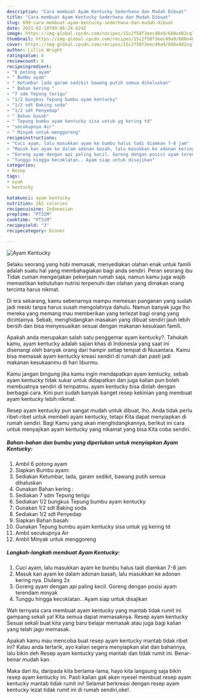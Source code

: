 ```yaml
---
description: "Cara membuat Ayam Kentucky Sederhana dan Mudah Dibuat"
title: "Cara membuat Ayam Kentucky Sederhana dan Mudah Dibuat"
slug: 699-cara-membuat-ayam-kentucky-sederhana-dan-mudah-dibuat
date: 2021-02-18T09:06:24.624Z
image: https://img-global.cpcdn.com/recipes/15c2f58f3eec49a9/680x482cq70/ayam-kentucky-foto-resep-utama.jpg
thumbnail: https://img-global.cpcdn.com/recipes/15c2f58f3eec49a9/680x482cq70/ayam-kentucky-foto-resep-utama.jpg
cover: https://img-global.cpcdn.com/recipes/15c2f58f3eec49a9/680x482cq70/ayam-kentucky-foto-resep-utama.jpg
author: Lillie Wright
ratingvalue: 4
reviewcount: 6
recipeingredient:
- "6 potong ayam"
- " Bumbu ayam"
- " Ketumbar lada garam sedikit bawang putih semua dihaluskan"
- " Bahan kering "
- "7 sdm Tepung terigu"
- "1/2 bungkus Tepung bumbu ayam kentucky"
- "1/2 sdt Baking soda"
- "1/2 sdt Penyedap"
- " Bahan basah"
- " Tepung bumbu ayam kentucky sisa untuk yg kering td"
- "secukupnya Air"
- " Minyak untuk menggoreng"
recipeinstructions:
- "Cuci ayam, lalu masukkan ayam ke bumbu halus tadi diamkan 7-8 jam"
- "Masuk kan ayam ke dalam adonan basah, lalu masukkan ke adonan kering nya. Diulang 2x"
- "Goreng ayam dengan api paling kecil. Goreng dengan posisi ayam terendam minyak"
- "Tunggu hingga kecoklatan.. Ayam siap untuk disajikan"
categories:
- Resep
tags:
- ayam
- kentucky

katakunci: ayam kentucky 
nutrition: 262 calories
recipecuisine: Indonesian
preptime: "PT32M"
cooktime: "PT31M"
recipeyield: "3"
recipecategory: Dinner

---
```



![Ayam Kentucky](https://img-global.cpcdn.com/recipes/15c2f58f3eec49a9/680x482cq70/ayam-kentucky-foto-resep-utama.jpg)

Selaku seorang yang hobi memasak, menyediakan olahan enak untuk famili adalah suatu hal yang membahagiakan bagi anda sendiri. Peran seorang ibu Tidak cuman mengerjakan pekerjaan rumah saja, namun kamu juga wajib memastikan kebutuhan nutrisi terpenuhi dan olahan yang dimakan orang tercinta harus nikmat.

Di era  sekarang, kamu sebenarnya mampu memesan panganan yang sudah jadi meski tanpa harus susah mengolahnya dahulu. Namun banyak juga lho mereka yang memang mau memberikan yang terlezat bagi orang yang dicintainya. Sebab, menghidangkan masakan yang dibuat sendiri jauh lebih bersih dan bisa menyesuaikan sesuai dengan makanan kesukaan famili. 



Apakah anda merupakan salah satu penggemar ayam kentucky?. Tahukah kamu, ayam kentucky adalah sajian khas di Indonesia yang saat ini disenangi oleh banyak orang dari hampir setiap tempat di Nusantara. Kamu bisa memasak ayam kentucky kreasi sendiri di rumah dan pasti jadi makanan kesukaanmu di hari liburmu.

Kamu jangan bingung jika kamu ingin mendapatkan ayam kentucky, sebab ayam kentucky tidak sukar untuk didapatkan dan juga kalian pun boleh membuatnya sendiri di tempatmu. ayam kentucky bisa diolah dengan berbagai cara. Kini pun sudah banyak banget resep kekinian yang membuat ayam kentucky lebih nikmat.

Resep ayam kentucky pun sangat mudah untuk dibuat, lho. Anda tidak perlu ribet-ribet untuk membeli ayam kentucky, tetapi Kita dapat menyiapkan di rumah sendiri. Bagi Kamu yang akan menghidangkannya, berikut ini cara untuk menyajikan ayam kentucky yang nikamat yang bisa Kita coba sendiri.

<!--inarticleads1-->

##### Bahan-bahan dan bumbu yang diperlukan untuk menyiapkan Ayam Kentucky:

1. Ambil 6 potong ayam
1. Siapkan  Bumbu ayam:
1. Sediakan  Ketumbar, lada, garam sedikit, bawang putih semua dihaluskan
1. Gunakan  Bahan kering :
1. Sediakan 7 sdm Tepung terigu
1. Sediakan 1/2 bungkus Tepung bumbu ayam kentucky
1. Gunakan 1/2 sdt Baking soda
1. Sediakan 1/2 sdt Penyedap
1. Siapkan  Bahan basah:
1. Gunakan  Tepung bumbu ayam kentucky sisa untuk yg kering td
1. Ambil secukupnya Air
1. Ambil  Minyak untuk menggoreng




<!--inarticleads2-->

##### Langkah-langkah membuat Ayam Kentucky:

1. Cuci ayam, lalu masukkan ayam ke bumbu halus tadi diamkan 7-8 jam
1. Masuk kan ayam ke dalam adonan basah, lalu masukkan ke adonan kering nya. Diulang 2x
1. Goreng ayam dengan api paling kecil. Goreng dengan posisi ayam terendam minyak
1. Tunggu hingga kecoklatan.. Ayam siap untuk disajikan




Wah ternyata cara membuat ayam kentucky yang mantab tidak rumit ini gampang sekali ya! Kita semua dapat memasaknya. Resep ayam kentucky Sesuai sekali buat kita yang baru belajar memasak atau juga bagi kalian yang telah jago memasak.

Apakah kamu mau mencoba buat resep ayam kentucky mantab tidak ribet ini? Kalau anda tertarik, ayo kalian segera menyiapkan alat dan bahannya, lalu bikin deh Resep ayam kentucky yang mantab dan tidak rumit ini. Benar-benar mudah kan. 

Maka dari itu, daripada kita berlama-lama, hayo kita langsung saja bikin resep ayam kentucky ini. Pasti kalian gak akan nyesel membuat resep ayam kentucky mantab tidak rumit ini! Selamat berkreasi dengan resep ayam kentucky lezat tidak rumit ini di rumah sendiri,oke!.


